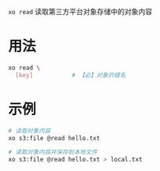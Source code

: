 `xo read` 读取第三方平台对象存储中的对象内容

# 用法

```bash
xo read \
  [key]           # 【必】对象的键名
```
# 示例

```bash
# 读取对象内容
xo s3:file @read hello.txt

# 读取对象内容并保存到本地文件
xo s3:file @read hello.txt > local.txt
```